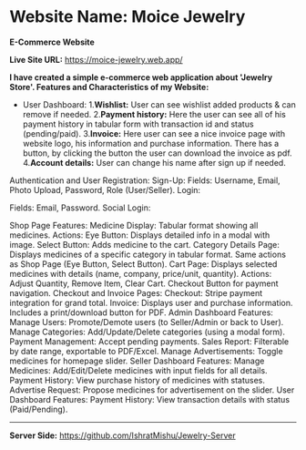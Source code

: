 # Website Name: Moice Jewelry
**E-Commerce Website**

**Live Site URL:** https://moice-jewelry.web.app/

**I have created a simple e-commerce web application about 'Jewelry Store'. Features and Characteristics of my
Website:**

- User Dashboard:
  1.**Wishlist:** User can see wishlist added products & can remove if needed.
  2.**Payment history:** Here the user can see all of his payment history in tabular form
    with transaction id and status (pending/paid).
  3.**Invoice:** Here user can see a nice invoice page with website logo, his
    information and purchase information. There has a button, by clicking the button
    the user can download the invoice as pdf.
  4.**Account details:** User can change his name after sign up if needed.




Authentication and User Registration:
Sign-Up:
Fields: Username, Email, Photo Upload, Password, Role (User/Seller).
Login:

Fields: Email, Password.
Social Login:

Shop Page Features:
Medicine Display:
Tabular format showing all medicines.
Actions:
Eye Button: Displays detailed info in a modal with image.
Select Button: Adds medicine to the cart.
Category Details Page:
Displays medicines of a specific category in tabular format.
Same actions as Shop Page (Eye Button, Select Button).
Cart Page:
Displays selected medicines with details (name, company, price/unit, quantity).
Actions:
Adjust Quantity, Remove Item, Clear Cart.
Checkout Button for payment navigation.
Checkout and Invoice Pages:
Checkout:
Stripe payment integration for grand total.
Invoice:
Displays user and purchase information.
Includes a print/download button for PDF.
Admin Dashboard Features:
Manage Users:
Promote/Demote users (to Seller/Admin or back to User).
Manage Categories:
Add/Update/Delete categories (using a modal form).
Payment Management:
Accept pending payments.
Sales Report:
Filterable by date range, exportable to PDF/Excel.
Manage Advertisements:
Toggle medicines for homepage slider.
Seller Dashboard Features:
Manage Medicines:
Add/Edit/Delete medicines with input fields for all details.
Payment History:
View purchase history of medicines with statuses.
Advertise Request:
Propose medicines for advertisement on the slider.
User Dashboard Features:
Payment History:
View transaction details with status (Paid/Pending).

___
**Server Side:** https://github.com/IshratMishu/Jewelry-Server

